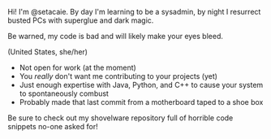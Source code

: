 Hi! I'm @setacaie. By day I'm learning to be a sysadmin, by night I resurrect busted PCs with superglue and dark magic.

Be warned, my code is bad and will likely make your eyes bleed.

(United States, she/her)

- Not open for work (at the moment)
- You *really* don't want me contributing to your projects (yet)
- Just enough expertise with Java, Python, and C++ to cause your system to spontaneously combust
- Probably made that last commit from a motherboard taped to a shoe box

Be sure to check out my shovelware repository full of horrible code snippets no-one asked for!